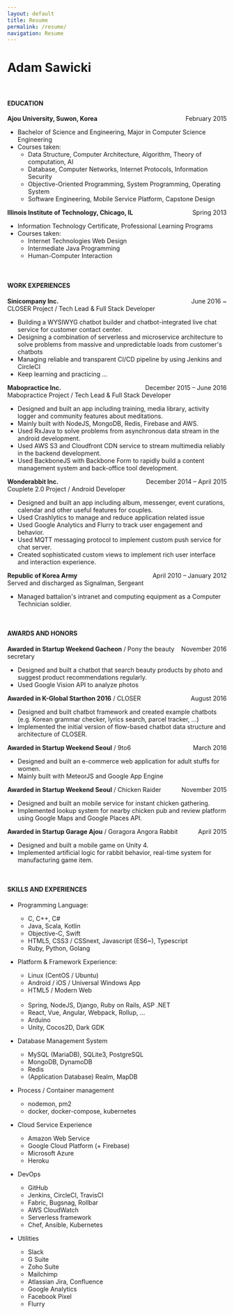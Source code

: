 ```yaml
---
layout: default
title: Resume
permalink: /resume/
navigation: Resume
---
```


# Adam Sawicki

<br>

#### EDUCATION

**Ajou University, Suwon, Korea** <span style="float: right">February 2015</span>

- Bachelor of Science and Engineering, Major in Computer Science Engineering
- Courses taken:
  * Data Structure, Computer Architecture, Algorithm, Theory of computation, AI
  * Database, Computer Networks, Internet Protocols, Information Security
  * Objective-Oriented Programming, System Programming, Operating System
  * Software Engineering, Mobile Service Platform, Capstone Design

**Illinois Institute of Technology, Chicago, IL** <span style="float: right">Spring 2013</span>

- Information Technology Certificate, Professional Learning Programs
- Courses taken: 
  * Internet Technologies Web Design
  * Intermediate Java Programming
  * Human-Computer Interaction
   
<br>

#### WORK EXPERIENCES

<span style="float: right">June 2016 ~</span>
**Sinicompany Inc.**  
CLOSER Project / Tech Lead & Full Stack Developer
- Building a WYSIWYG chatbot builder and chatbot-integrated live chat service for customer contact center.
- Designing a combination of serverless and microservice architecture to solve problems from massive and unpredictable loads from customer's chatbots 
- Managing reliable and transparent CI/CD pipeline by using Jenkins and CircleCI
- Keep learning and practicing ...

<span style="float: right">December 2015 – June 2016</span>
**Mabopractice Inc.**  
Mabopractice Project / Tech Lead & Full Stack Developer

- Designed and built an app including training, media library, activity logger and community features about meditations.
- Mainly built with NodeJS, MongoDB, Redis, Firebase and AWS.
- Used RxJava to solve problems from asynchronous data stream in the android development.
- Used AWS S3 and Cloudfront CDN service to stream multimedia reliably in the backend development.
- Used BackboneJS with Backbone Form to rapidly build a content management system and back-office tool development.

<span style="float: right">December 2014 – April 2015</span>
**Wonderabbit Inc.**  
Couplete 2.0 Project / Android Developer

- Designed and built an app including album, messenger, event curations, calendar and other useful features for couples. 
- Used Crashlytics to manage and reduce application related issue
- Used Google Analytics and Flurry to track user engagement and behavior.
- Used MQTT messaging protocol to implement custom push service for chat server.
- Created sophisticated custom views to implement rich user interface and  interaction experience.


<span style="float: right">April 2010 – January 2012</span>
**Republic of Korea Army**  
Served and discharged as Signalman, Sergeant

-  Managed battalion's intranet and computing equipment as a Computer Technician soldier.

<br>

#### AWARDS AND HONORS


<span style="float: right">November 2016</span>
**Awarded in Startup Weekend Gacheon** / Pony the beauty secretary

- Designed and built a chatbot that search beauty products by photo and suggest product recommendations regularly.
- Used Google Vision API to analyze photos

<span style="float: right">August 2016</span>
**Awarded in K-Global Starthon 2016** / CLOSER

- Designed and built chatbot framework and created example chatbots  
  (e.g. Korean grammar checker, lyrics search, parcel tracker, ...)
- Implemented the initial version of flow-based chatbot data structure and architecture of CLOSER.


<span style="float: right">March 2016</span>
**Awarded in Startup Weekend Seoul** / 9to6

- Designed and built an e-commerce web application for adult stuffs for women.
- Mainly built with MeteorJS and Google App Engine


<span style="float: right">November 2015</span>
**Awarded in Startup Weekend Seoul** / Chicken Raider

- Designed and built an mobile service for instant chicken gathering.
- Implemented lookup system for nearby chicken pub and review platform using Google Maps and Google Places API.

<span style="float: right">April 2015</span>
**Awarded in Startup Garage Ajou** / Goragora Angora Rabbit

- Designed and built a mobile game on Unity 4.
- Implemented artificial logic for rabbit behavior, real-time system for manufacturing game item.


<br>

#### SKILLS AND EXPERIENCES

- Programming Language:

  * C, C++, C# 
  * Java, Scala, Kotlin
  * Objective-C, Swift
  * HTML5, CSS3 / CSSnext, Javascript (ES6~), Typescript
  * Ruby, Python, Golang

- Platform &amp; Framework Experience:

  * Linux (CentOS / Ubuntu)
  * Android / iOS / Universal Windows App
  * HTML5 / Modern Web  <br/><br/>
  * Spring, NodeJS, Django, Ruby on Rails, ASP .NET
  * React, Vue, Angular, Webpack, Rollup, ...
  * Arduino
  * Unity, Cocos2D, Dark GDK

- Database Management System

  * MySQL (MariaDB), SQLite3, PostgreSQL
  * MongoDB, DynamoDB
  * Redis
  * (Application Database) Realm, MapDB  

- Process / Container management

  * nodemon, pm2
  * docker, docker-compose, kubernetes

- Cloud Service Experience

  * Amazon Web Service
  * Google Cloud Platform (+ Firebase)
  * Microsoft Azure
  * Heroku

- DevOps

  * GitHub
  * Jenkins, CircleCI, TravisCI
  * Fabric, Bugsnag, Rollbar
  * AWS CloudWatch 
  * Serverless framework
  * Chef, Ansible, Kubernetes

- Utilities

  * Slack
  * G Suite
  * Zoho Suite
  * Mailchimp
  * Atlassian Jira, Confluence
  * Google Analytics
  * Facebook Pixel
  * Flurry
